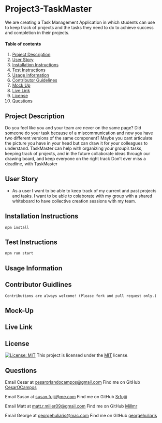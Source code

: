 # Project3-TaskMaster
We are creating a Task Management Application in which students can use to keep track of projects and the tasks they need to do to achieve success and completion in their projects.

#### Table of contents

1. [Project Description](#project-description)
2. [User Story](#user-story)
3. [Installation Instructions](#installation-instruction)
4. [Test Instructions](#test-instruction)
5. [Usage Information](#usage-information)
6. [Contributor Guidelines](#contributor-guidelines)
7. [Mock Up](#mock-up)
8. [Live Link](#live-link)
9. [License](#license)
10. [Questions](#questions)

## Project Description

Do you feel like you and your team are never on the same page? 
Did someone do your task because of a miscommunication and now you have two different versions of the same component? 
Maybe you cant articulate the picture you have in your head but can draw it for your colleagues to understand.
TaskMaster can help with organizing your group’s tasks, 
keeping track of projects, and in the future
collaborate ideas through our drawing board, 
and keep everyone on the right track
Don’t ever miss a deadline, with TaskMaster


## User Story

* As a user I want to be able to keep track of my current and past projects and tasks. I want to be able to colaborate with my group with a shared whiteboard to have collective creation sessions with my team.

## Installation Instructions

    npm install

## Test Instructions

    npm run start

## Usage Information

    

## Contributor Guidlines

    Contributions are always welcome! (Please fork and pull request only.)

## Mock-Up



## Live Link



## License 

[![License: MIT](https://img.shields.io/badge/License-MIT-yellow.svg)](https://opensource.org/licenses/MIT) This project is licensed under the [MIT](https://opensource.org/licenses/MIT) license.

## Questions
Email Cesar at cesarorlandocampos@gmail.com
Find me on GitHub [CesarOCampos](http://github.com/CesarOCampos)

Email Susan at susan.fujii@me.com
Find me on GitHub [Srfujii](https://github.com/srfujii/)

Email Matt at matt.r.miller09@gmail.com
Find me on GitHub [Millmr](https://github.com/Millmr)

Email George at georgehuliaris@mac.com
Find me on GitHub [georgehuliaris](https://github.com/georgehuliaris)